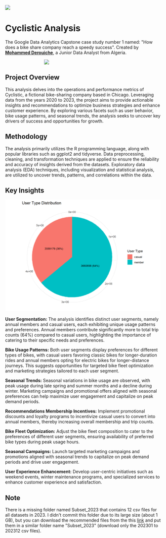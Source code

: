 ![](https://miro.medium.com/v2/resize:fit:793/1*RIRe2uwWvkKFHzB43UpYKg.png)
# Cyclistic Analysis

The Google Data Analytics Capstone case study number 1 named: "How does a bike share company reach a speedy success". Created by [**Mohammed Derouiche**](https://www.linkedin.com/in/mohammed-derouiche-8958b425a), a Junior Data Analyst from Algeria.

<div style="display: flex; justify-content: center;">
  <img src="https://images.credly.com/images/d41de2b7-cbc2-47ec-bcf1-ebecbe83872f/GCC_badge_DA_1000x1000.png" style="width: 50%; height: auto;">
</div>

## Project Overview

This analysis delves into the operations and performance metrics of Cyclistic, a fictional bike-sharing company based in Chicago. Leveraging data from the years 2020 to 2023, the project aims to provide actionable insights and recommendations to optimize business strategies and enhance customer experience. By exploring various facets such as user behavior, bike usage patterns, and seasonal trends, the analysis seeks to uncover key drivers of success and opportunities for growth.

## Methodology

The analysis primarily utilizes the R programming language, along with popular libraries such as ggplot2 and tidyverse. Data preprocessing, cleaning, and transformation techniques are applied to ensure the reliability and accuracy of insights derived from the datasets. Exploratory data analysis (EDA) techniques, including visualization and statistical analysis, are utilized to uncover trends, patterns, and correlations within the data.

## Key Insights

![](images/download.png)

**User Segmentation:** The analysis identifies distinct user segments, namely annual members and casual users, each exhibiting unique usage patterns and preferences. Annual members contribute significantly more to total trip counts (64%) compared to casual users, highlighting the importance of catering to their specific needs and preferences.

**Bike Usage Patterns:** Both user segments display preferences for different types of bikes, with casual users favoring classic bikes for longer-duration rides and annual members opting for electric bikes for longer-distance journeys. This suggests opportunities for targeted bike fleet optimization and marketing strategies tailored to each user segment.

**Seasonal Trends:** Seasonal variations in bike usage are observed, with peak usage during late spring and summer months and a decline during winter. Marketing campaigns and promotional offers aligned with seasonal preferences can help maximize user engagement and capitalize on peak demand periods.

**Recommendations Membership Incentives:** Implement promotional discounts and loyalty programs to incentivize casual users to convert into annual members, thereby increasing overall membership and trip counts.

**Bike Fleet Optimization:** Adjust the bike fleet composition to cater to the preferences of different user segments, ensuring availability of preferred bike types during peak usage hours.

**Seasonal Campaigns:** Launch targeted marketing campaigns and promotions aligned with seasonal trends to capitalize on peak demand periods and drive user engagement.

**User Experience Enhancement:** Develop user-centric initiatives such as weekend events, winter maintenance programs, and specialized services to enhance customer experience and satisfaction.

## Note

There is a missing folder named Subset_2023 that contains 12 csv files for all datasets in 2023. I didn't commit this folder due to its large size (about 1 GB), but you can download the recommended files from the this [link](https://divvy-tripdata.s3.amazonaws.com/index.html) and put them in a similar folder name "Subset_2023" (download only the 202301 to 202312 csv files).
